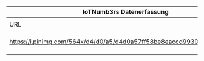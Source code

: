 |IoTNumb3rs Datenerfassung|||||||||||
| ---- | ---- | ---- | ---- | ---- | ---- | ---- | ---- | ---- | ---- | ---- |
||||||||||||
|URL|home_url|filename|device_class|device_count|market_class|market_volume|prognosis_year|publication_year|authorship_class|Dropbox folder|
|https://i.pinimg.com/564x/d4/d0/a5/d4d0a57ff58be8eaccd9930dc78d7f16.jpg|https://www.govtechleaders.com/2017/05/22/reports-show-how-internet-of-things-can-be-successfully-used-in-cities-infographic/|file6_d4d0a57ff58be8eaccd9930dc78d7f16.jpg||||||||marielledemuth/20181123-1805|
